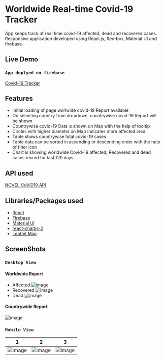 # Worldwide Real-time Covid-19 Tracker
App keeps track of real time covid-19 affected, dead and recovered cases. Responsive application developed using React.js, flex-box, Material UI and firebase.

## Live Demo
### `App deplyed on firebase`
[Covid-19 Tracker](https://covid19-report-6ae83.web.app/)

## Features
* Initial loading of page worlwide covid-19 Report available
* On selecting country from dropdown, countrywise covid-19 Report will be shown
* Countrywise covid-19 Data is shown on Map with the help of tooltip
* Circles with higher diameter on Map indicates more affected area
* Table shows countrywise total covid-19 cases
* Table data can be sorted in ascending or descending order with the help of filter icon
* Chart is showing worldwide Covid-19 affected, Recovered and dead cases record for last 120 days 

## API used
[NOVEL CoVID19 API](https://corona.lmao.ninja/docs/)

## Libraries/Packages used
* [React](https://reactjs.org/docs/getting-started.html)
* [Firebase](https://firebase.google.com/)
* [Material UI](https://material-ui.com/)
* [react-chartjs-2](https://www.npmjs.com/package/react-chartjs-2)
* [Leaflet Map](https://leafletjs.com/)

## ScreenShots
### `Desktop View`
#### Worldwide Report
* Affected
![image](https://user-images.githubusercontent.com/45028951/115954358-3313e880-a50e-11eb-85b3-e3b3a35ba4c6.png)
* Recovered
![image](https://user-images.githubusercontent.com/45028951/115954369-42933180-a50e-11eb-88d4-e4e83f568445.png)
* Dead
![image](https://user-images.githubusercontent.com/45028951/115954404-78381a80-a50e-11eb-8d0f-ea4ab77b3673.png)

#### Countrywide Report
![image](https://user-images.githubusercontent.com/45028951/115954326-f942e200-a50d-11eb-82a2-87fe6852af6d.png)

### `Mobile View`
1 | 2 | 3
--- | --- | ---
![image](https://user-images.githubusercontent.com/45028951/115954424-a289d800-a50e-11eb-8f58-533b8372af21.png) | ![image](https://user-images.githubusercontent.com/45028951/115954462-d664fd80-a50e-11eb-9f31-2031e22005f8.png) | ![image](https://user-images.githubusercontent.com/45028951/115954500-09a78c80-a50f-11eb-9d08-6dbfacd72834.png)


